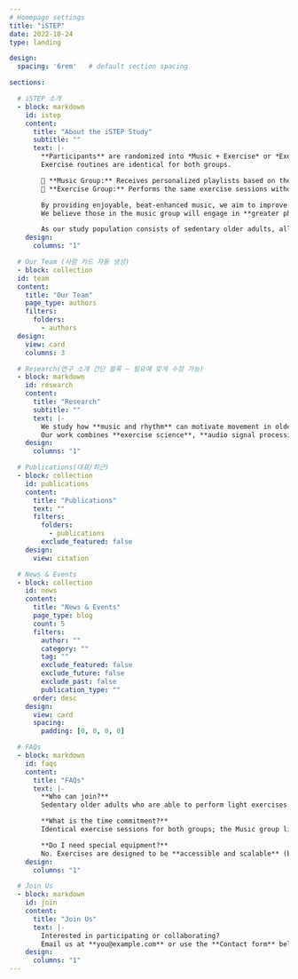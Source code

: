 ```yaml
---
# Homepage settings
title: "iSTEP"
date: 2022-10-24
type: landing

design:
  spacing: '6rem'   # default section spacing

sections:

  # iSTEP 소개
  - block: markdown
    id: istep
    content:
      title: "About the iSTEP Study"
      subtitle: ""
      text: |-
        **Participants** are randomized into *Music + Exercise* or *Exercise* group.  
        Exercise routines are identical for both groups.

        🎵 **Music Group:** Receives personalized playlists based on their own music interests.  
        💪 **Exercise Group:** Performs the same exercise sessions without music.

        By providing enjoyable, beat-enhanced music, we aim to improve participants’ relationship to exercise and motivation.  
        We believe those in the music group will engage in **greater physical activity** compared to those who do not.

        As our study population consists of sedentary older adults, all exercises are **accessible and scalable** (using a band, chair, wall, etc.).
    design:
      columns: "1"

  # Our Team (사람 카드 자동 생성)
  - block: collection
  id: team
  content:
    title: "Our Team"
    page_type: authors
    filters:
      folders:
        - authors
  design:
    view: card
    columns: 3

  # Research(연구 소개 간단 블록 — 필요에 맞게 수정 가능)
  - block: markdown
    id: research
    content:
      title: "Research"
      subtitle: ""
      text: |-
        We study how **music and rhythm** can motivate movement in older adults.  
        Our work combines **exercise science**, **audio signal processing**, and **field interventions**.
    design:
      columns: "1"

  # Publications(대표/최근)
  - block: collection
    id: publications
    content:
      title: "Publications"
      text: ""
      filters:
        folders:
          - publications
        exclude_featured: false
    design:
      view: citation

  # News & Events
  - block: collection
    id: news
    content:
      title: "News & Events"
      page_type: blog
      count: 5
      filters:
        author: ""
        category: ""
        tag: ""
        exclude_featured: false
        exclude_future: false
        exclude_past: false
        publication_type: ""
      order: desc
    design:
      view: card
      spacing:
        padding: [0, 0, 0, 0]

  # FAQs
  - block: markdown
    id: faqs
    content:
      title: "FAQs"
      text: |-
        **Who can join?**  
        Sedentary older adults who are able to perform light exercises.

        **What is the time commitment?**  
        Identical exercise sessions for both groups; the Music group listens to personalized playlists.

        **Do I need special equipment?**  
        No. Exercises are designed to be **accessible and scalable** (band, chair, wall, etc.).
    design:
      columns: "1"

  # Join Us
  - block: markdown
    id: join
    content:
      title: "Join Us"
      text: |-
        Interested in participating or collaborating?  
        Email us at **you@example.com** or use the **Contact form** below.
    design:
      columns: "1"
---
```

